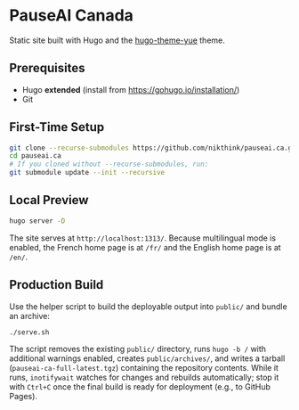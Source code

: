 # PauseAI Canada

Static site built with Hugo and the [hugo-theme-yue](https://github.com/CyrusYip/hugo-theme-yue) theme.

## Prerequisites
 - Hugo **extended** (install from https://gohugo.io/installation/)
 - Git

## First-Time Setup
```bash
git clone --recurse-submodules https://github.com/nikthink/pauseai.ca.git
cd pauseai.ca
# If you cloned without --recurse-submodules, run:
git submodule update --init --recursive
```

## Local Preview
```bash
hugo server -D
```
The site serves at `http://localhost:1313/`. Because multilingual mode is enabled, the French home page is at `/fr/` and the English home page is at `/en/`.

## Production Build
Use the helper script to build the deployable output into `public/` and bundle an archive:
```bash
./serve.sh
```
The script removes the existing `public/` directory, runs `hugo -b /` with additional warnings enabled, creates `public/archives/`, and writes a tarball (`pauseai-ca-full-latest.tgz`) containing the repository contents. While it runs, `inotifywait` watches for changes and rebuilds automatically; stop it with `Ctrl+C` once the final build is ready for deployment (e.g., to GitHub Pages).

